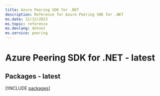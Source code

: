 ```yaml
---
title: Azure Peering SDK for .NET
description: Reference for Azure Peering SDK for .NET
ms.date: 12/12/2023
ms.topic: reference
ms.devlang: dotnet
ms.service: peering
---
```

# Azure Peering SDK for .NET - latest
## Packages - latest
[!INCLUDE [packages](peering-index.md)]